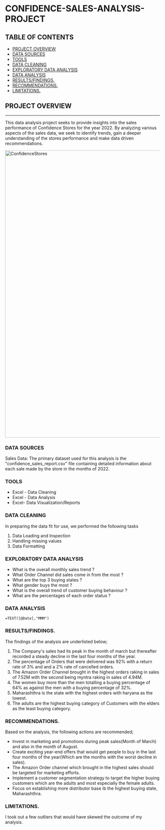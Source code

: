# CONFIDENCE-SALES-ANALYSIS-PROJECT

## TABLE OF CONTENTS
 - [PROJECT OVERVIEW](#project-overview)
 - [DATA SOURCES](#data-sources)
 - [TOOLS](#tools)
 - [DATA CLEANING](#data-cleaning)
 - [EXPLORATORY DATA ANALYSIS](#exploratory-data-analysis)
 - [DATA ANALYSIS](#data-analysis)
 - [RESULTS/FINDINGS.](#results/findings)
 - [RECOMMENDATIONS.](#recommendations)
 - [LIMITATIONS.](#limitations)

## PROJECT OVERVIEW
---

This data analysis project seeks to provide insights into the sales performance of Confidence Stores for the year 2022. By analyzing various aspects of the sales data, we seek to identify trends, gain a deeper understanding of the stores performance and make data driven recommendations.

<img width="936" alt="ConfidenceStores" src="https://github.com/IjeomaUchendu123/CONFIDENCE-SALES-ANALYSIS-PROJECT/assets/150269976/048fb732-cb7d-4bf6-9b7e-24ce3d8befbd">

### DATA SOURCES

Sales Data: The primary dataset used for this analysis is the "confidence_sales_report.csv" file containing detailed information about each sale made by the store in the months of 2022.

### TOOLS
- Excel - Data Cleaning
- Excel - Data Analysis
- Excel- Data Visualization/Reports

### DATA CLEANING

In preparing the data fit for use, we performed the following tasks
1. Data Loading and Inspection
2. Handling missing values
3. Data Formatting

### EXPLORATORY DATA ANALYSIS
- What is the overall monthly sales trend ?
- What Order Channel did sales come in from the most ?
- What are the top 3 buying states ?
- What gender buys the most ?
- What is the overall trend of customer buying behaviour ?
- What are the percentages of each order status ?

### DATA ANALYSIS

```Excel
=TEXT([@Date],"MMM")
```

### RESULTS/FINDINGS.
The findings of the analysis are underlisted below;
1. The Company's sales had its peak in the month of march but thereafter recorded a steady decline in the last four months of the year.
2. The percentage of Orders that were delivered was 92% with a return rate of 3% and and a 2% rate of cancelled orders.
3. The Amazon Order Channel brought in the highest orders raking in sales of 7.52M with the second being myntra raking in sales of 4.94M.
4. The women buy more than the men totalling a buying percentage of 64% as against the men with a buying percentage of 32%.
5. Maharashthra is the state with the highest orders with haryana as the lowest.
6. The adults are the highest buying category of Customers with the elders as the least buying category.

### RECOMMENDATIONS.
Based on the analysis, the following actions are recommended;
- Invest in marketing and promotions during peak sales(Month of March) and also in the month of August.
- Create exciting year-end offers that would get people to buy in the last four months of the year(Which are the months with the worst decline in sales).
- The Amazon Order channel which brought in the highest sales should be targeted for marketing efforts.
- Implement a customer segmentation strategy to target the higher buying customers which are the adults and most especially the female adults.
- Focus on establishing more distributor base ib the highest buying state, Maharashthra.

### LIMITATIONS.
I took out a few outliers that would have skewed the outcome of my analysis.




